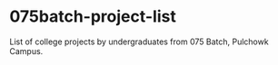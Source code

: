 # 075batch-project-list
List of college projects by undergraduates from 075 Batch, Pulchowk Campus.
